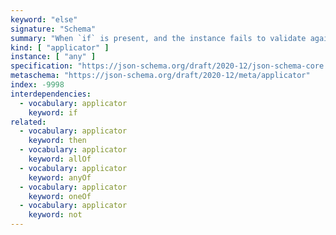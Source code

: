 ```yaml
---
keyword: "else"
signature: "Schema"
summary: "When `if` is present, and the instance fails to validate against its subschema, then validation succeeds against this keyword if the instance successfully validates against this keyword's subschema."
kind: [ "applicator" ]
instance: [ "any" ]
specification: "https://json-schema.org/draft/2020-12/json-schema-core.html#section-10.2.2.3"
metaschema: "https://json-schema.org/draft/2020-12/meta/applicator"
index: -9998
interdependencies:
  - vocabulary: applicator
    keyword: if
related:
  - vocabulary: applicator
    keyword: then
  - vocabulary: applicator
    keyword: allOf
  - vocabulary: applicator
    keyword: anyOf
  - vocabulary: applicator
    keyword: oneOf
  - vocabulary: applicator
    keyword: not
---
```

